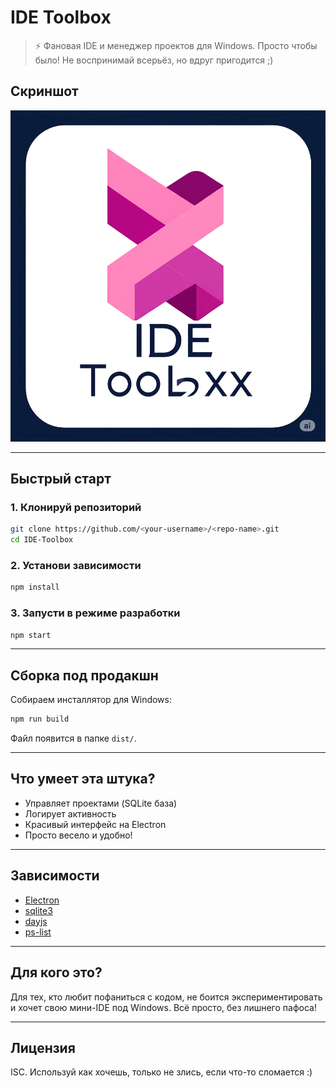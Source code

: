 # IDE Toolbox

> ⚡️ Фановая IDE и менеджер проектов для Windows. Просто чтобы было! Не воспринимай всерьёз, но вдруг пригодится ;)

## Скриншот

![icon](icon.png)

---

## Быстрый старт

### 1. Клонируй репозиторий
```sh
git clone https://github.com/<your-username>/<repo-name>.git
cd IDE-Toolbox
```

### 2. Установи зависимости
```sh
npm install
```

### 3. Запусти в режиме разработки
```sh
npm start
```

---

## Сборка под продакшн

Собираем инсталлятор для Windows:
```sh
npm run build
```

Файл появится в папке `dist/`.

---

## Что умеет эта штука?
- Управляет проектами (SQLite база)
- Логирует активность
- Красивый интерфейс на Electron
- Просто весело и удобно!

---

## Зависимости
- [Electron](https://www.electronjs.org/)
- [sqlite3](https://www.npmjs.com/package/sqlite3)
- [dayjs](https://www.npmjs.com/package/dayjs)
- [ps-list](https://www.npmjs.com/package/ps-list)

---

## Для кого это?
Для тех, кто любит пофаниться с кодом, не боится экспериментировать и хочет свою мини-IDE под Windows. Всё просто, без лишнего пафоса!

---

## Лицензия
ISC. Используй как хочешь, только не злись, если что-то сломается :) 